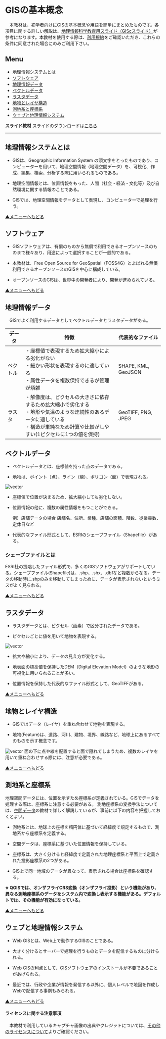 # GISの基本概念
　本教材は、初学者向けにGISの基本概念や用語を簡単にまとめたものです。各項目に関する詳しい解説は、[地理情報科学教育用スライド（GIScスライド）]が参考になります。本教材を使用する際は、[利用規約]をご確認いただき、これらの条件に同意された場合にのみご利用下さい。


[地理情報科学教育用スライド（GIScスライド）]:http://curricula.csis.u-tokyo.ac.jp/slide/2.html
[利用規約]:../../../master/利用規約.md

**Menu**
------
- [地理情報システムとは](#地理情報システムとは)
- [ソフトウェア](#ソフトウェア)
- [地理情報データ](#地理情報データ)
- [ベクトルデータ](#ベクトルデータ)
- [ラスタデータ](#ラスタデータ)
- [地物とレイヤ構造](#地物とレイヤ構造)
- [測地系と座標系](#測地系と座標系)
- [ウェブと地理情報システム](#ウェブと地理情報システム)


**スライド教材**
スライドのダウンロードは[こちら](../../../../raw/master/GISオープン教材/01_GISの基本概念/GISの基本概念.pptx)

----------

## <a name="地理情報システムとは"></a>地理情報システムとは

- GISは、Geographic Information System の頭文字をとったものであり、コンピューターを用いて、地理空間情報（地理空間データ）を、可視化、作成、編集、検索、分析する際に用いられるものである。

- 地理空間情報とは、位置情報をもった、人間（社会・経済・文化等）及び自然環境に関する情報のことである。

- GISでは、地理空間情報をデータとして表現し、コンピューターで処理を行う。

[▲メニューへもどる]

## <a name="ソフトウェア"></a>ソフトウェア

- GISソフトウェアは、有償のものから無償で利用できるオープンソースのものまで様々あり、用途によって選択することが一般的である。

- 本教材は、Free Open Source for GeoSpatial（FOSS4G）とよばれる無償利用できるオープンソースのGISを中心に構成している。

- オープンソースのGISは、世界中の開発者により、開発が進められている。

[▲メニューへもどる]

## 地理情報データ
　GISでよく利用するデータとしてベクトルデータとラスタデータがある。

| データ|特徴|代表的なファイル|
|---|---|---|
|ベクトル|・座標値で表現するため拡大縮小による劣化がない<br>・細かい形状を表現するのに適している<br>・属性データを複数保持できるが管理が煩雑|SHAPE, KML, GeoJSON |
|ラスタ|・解像度は、ピクセルの大きさに依存するため拡大縮小で劣化する<br>・地形や気温のような連続性のあるデータに適している<br>・構造が単純なため計算や比較がしやすい(1ピクセルに1つの値を保持)|GeoTIFF, PNG, JPEG |

## <a name="ベクトルデータ"></a>ベクトルデータ

- ベクトルデータとは、座標値を持った点のデータである。

- 地物は、ポイント（点）、ライン（線）、ポリゴン（面）で表現される。

![vector](pic/pic1-1.png)

- 座標値で位置が決まるため、拡大縮小しても劣化しない。

- 位置情報の他に、複数の属性情報をもつことができる。

  例）店舗データの場合
  店舗名、住所、業種、店舗の面積、階数、従業員数、定休日など

- 代表的なファイル形式として、ESRIのシェープファイル（Shapefile）がある。

### シェープファイルとは
 ESRI社の提唱したファイル形式で、多くのGISソフトウェアがサポートしている。シェープファイル(Shapefile)は、.shp、.shx、.dbfなど複数からなる。データの移動時に.shpのみを移動してしまっために、データが表示されないというミスがよく見られる。

[▲メニューへもどる]

## <a name="ラスタデータ"></a>ラスタデータ

- ラスタデータとは、ピクセル（画素）で区分されたデータである。

- ピクセルごとに値を用いて地物を表現する。

![vector](pic/pic1-2.png)

- 拡大や縮小により、データの見え方が変化する。

- 地表面の標高値を保持したDEM（Digital Elevation Model）のような地形の可視化に用いられることが多い。

- 位置情報を保持した代表的なファイル形式として、GeoTIFFがある。

[▲メニューへもどる]

## <a name="地物とレイヤ構造"></a>地物とレイヤ構造

- GISではデータ（レイヤ）を重ね合わせて地物を表現する。

- 地物(Feature)は、道路、河川、建物、境界、線路など、地球上にあるすべてのものを示す概念です。

![vector](pic/pic1-3.png)
面の下に点や線を配置すると面で隠れてしまうため、複数のレイヤを用いて重ね合わせする際には、注意が必要である。

[▲メニューへもどる]

## <a name="測地系と座標系"></a>測地系と座標系
地理空間データには、位置を示すため座標系が定義されている。GISでデータを処理する際は、座標系に注意する必要がある。
測地座標系の変換手法については、[空間データ]の教材で詳しく解説しているが、事前に以下の内容を把握しておくとよい。

- 測地系とは、地球上の座標を楕円体に基づいて経緯度で規定するもので、測地系から座標系を定義する。

- 空間データは、座標系に基づいた位置情報を保持している。

- 座標系は、大きく分けると経緯度で定義された地理座標系と平面上で定義された投影座標系の2つがある。

- GIS上で同一地域のデータが異なって、表示される場合は座標系を確認する。


**※ QGISでは、オンザフライCRS変換（オンザフライ投影）という機能があり、異なる測地座標系のデータをシステム内で変換し表示する機能がある。デフォルトでは、その機能が有効になっている。**

[▲メニューへもどる]

## <a name="ウェブと地理情報システム"></a>ウェブと地理情報システム

- Web GISとは、Web上で動作するGISのことである。

- 大きく分けるとサーバーで処理を行うものとデータを配信するものに分けられる。

- Web GISの利点として、GISソフトウェアのインストールが不要であることがあげられる。

- 最近では、行政や企業が情報を発信する以外に、個人レベルで地図を作成しWebで配信する事例もみられる。

[▲メニューへもどる]

#### ライセンスに関する注意事項
　本教材で利用しているキャプチャ画像の出典やクレジットについては、[その他のライセンスについて]よりご確認ください。

[その他のライセンスについて]:../その他のライセンスについて.md
[空間データ]:../08_空間データ/空間データ.md
[▲メニューへもどる]:GISの基本概念.md#menu
